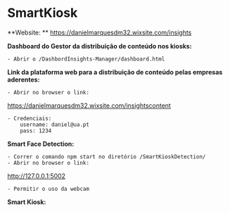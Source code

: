 # SmartKiosk

**Website: **
https://danielmarquesdm32.wixsite.com/insights


**Dashboard do Gestor da distribuição de conteúdo nos kiosks:**

	- Abrir o /DashbordInsights-Manager/dashboard.html




**Link da plataforma web para a distribuição de conteúdo pelas empresas aderentes:**

	- Abrir no browser o link:	
https://danielmarquesdm32.wixsite.com/insightscontent
	
	- Credenciais:
		username: daniel@ua.pt
		pass: 1234



**Smart Face Detection:**

	- Correr o comando npm start no diretório /SmartKioskDetection/
	- Abrir no browser o link:
http://127.0.0.1:5002
	
	- Permitir o uso da webcam



**Smart Kiosk:**
